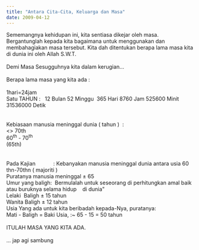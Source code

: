 ```yaml
---
title: "Antara Cita-Cita, Keluarga dan Masa"
date: 2009-04-12
---
```

Sememangnya kehidupan ini, kita sentiasa dikejar oleh masa. Bergantunglah kepada kita bagaimana untuk menggunakan dan membahagiakan masa tersebut. Kita dah ditentukan berapa lama masa kita di dunia ini oleh Allah S.W.T.<br/><br/>Demi Masa Sesugguhnya kita dalam kerugian...<br/><br/>Berapa lama masa yang kita ada :<br/><br/><span>1hari=24jam</span><span><br/>Satu TAHUN :   12 Bulan 52 Minggu  365 Hari 8760 Jam 525600 Minit  31536000 Detik<span style="text-decoration:underline;"><br/></span></span><br/><br/><span>Kebiasaan manusia meninggal dunia ( tahun )  :</span><span> </span><span><br/>&lt;&gt; 70th<br/>60<sup>th</sup> - 70<sup>th</sup></span><span> </span><span><br/>(65th)<span style="text-decoration:underline;"><br/></span></span><br/><br/><span>Pada Kajian            : </span><span>Kebanyakan manusia meninggal dunia antara usia 60 thn-70thn ( majoriti )<br/>Puratanya manusia meninggal ± 65<br/></span><span>Umur yang baligh:  Bermulalah untuk seseorang di perhitungkan amal baik atau buruknya selama hidup    di dunia"</span><span> </span><span><br/>Lelaki  Baligh ± 15 tahun</span><span> </span><span><br/>Wanita Baligh  ± 12 tahun</span><span> </span><span><br/>Usia Yang ada untuk kita beribadah kepada-Nya, puratanya:</span><span> </span><span><br/>Mati - Baligh = Baki Usia, :~ 65 - 15 = 50 tahun</span><span> </span><br/><br/>ITULAH MASA YANG KITA ADA.<br/><br/>... jap agi sambung
